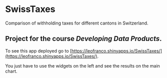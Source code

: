# SwissTaxes
Comparison of withholding taxes for different cantons in Switzerland.

## Project for the course *Developing Data Products*.

To see this app deployed go to [https://leofranco.shinyapps.io/SwissTaxes/](https://leofranco.shinyapps.io/SwissTaxes/).

You just have to use the widgets on the left and see the results on the main chart.


